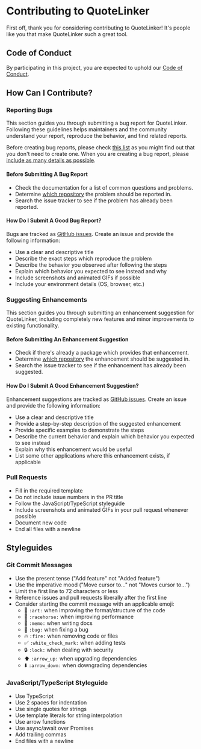 # Contributing to QuoteLinker

First off, thank you for considering contributing to QuoteLinker! It's people like you that make QuoteLinker such a great tool.

## Code of Conduct

By participating in this project, you are expected to uphold our [Code of Conduct](./CODE_OF_CONDUCT.md).

## How Can I Contribute?

### Reporting Bugs

This section guides you through submitting a bug report for QuoteLinker. Following these guidelines helps maintainers and the community understand your report, reproduce the behavior, and find related reports.

Before creating bug reports, please check [this list](#before-submitting-a-bug-report) as you might find out that you don't need to create one. When you are creating a bug report, please [include as many details as possible](#how-do-i-submit-a-good-bug-report).

#### Before Submitting A Bug Report

* Check the documentation for a list of common questions and problems.
* Determine [which repository](https://github.com/QuoteLinker) the problem should be reported in.
* Search the issue tracker to see if the problem has already been reported.

#### How Do I Submit A Good Bug Report?

Bugs are tracked as [GitHub issues](https://guides.github.com/features/issues/). Create an issue and provide the following information:

* Use a clear and descriptive title
* Describe the exact steps which reproduce the problem
* Describe the behavior you observed after following the steps
* Explain which behavior you expected to see instead and why
* Include screenshots and animated GIFs if possible
* Include your environment details (OS, browser, etc.)

### Suggesting Enhancements

This section guides you through submitting an enhancement suggestion for QuoteLinker, including completely new features and minor improvements to existing functionality.

#### Before Submitting An Enhancement Suggestion

* Check if there's already a package which provides that enhancement.
* Determine [which repository](https://github.com/QuoteLinker) the enhancement should be suggested in.
* Search the issue tracker to see if the enhancement has already been suggested.

#### How Do I Submit A Good Enhancement Suggestion?

Enhancement suggestions are tracked as [GitHub issues](https://guides.github.com/features/issues/). Create an issue and provide the following information:

* Use a clear and descriptive title
* Provide a step-by-step description of the suggested enhancement
* Provide specific examples to demonstrate the steps
* Describe the current behavior and explain which behavior you expected to see instead
* Explain why this enhancement would be useful
* List some other applications where this enhancement exists, if applicable

### Pull Requests

* Fill in the required template
* Do not include issue numbers in the PR title
* Follow the JavaScript/TypeScript styleguide
* Include screenshots and animated GIFs in your pull request whenever possible
* Document new code
* End all files with a newline

## Styleguides

### Git Commit Messages

* Use the present tense ("Add feature" not "Added feature")
* Use the imperative mood ("Move cursor to..." not "Moves cursor to...")
* Limit the first line to 72 characters or less
* Reference issues and pull requests liberally after the first line
* Consider starting the commit message with an applicable emoji:
    * 🎨 `:art:` when improving the format/structure of the code
    * 🐎 `:racehorse:` when improving performance
    * 📝 `:memo:` when writing docs
    * 🐛 `:bug:` when fixing a bug
    * 🔥 `:fire:` when removing code or files
    * ✅ `:white_check_mark:` when adding tests
    * 🔒 `:lock:` when dealing with security
    * ⬆️ `:arrow_up:` when upgrading dependencies
    * ⬇️ `:arrow_down:` when downgrading dependencies

### JavaScript/TypeScript Styleguide

* Use TypeScript
* Use 2 spaces for indentation
* Use single quotes for strings
* Use template literals for string interpolation
* Use arrow functions
* Use async/await over Promises
* Add trailing commas
* End files with a newline 